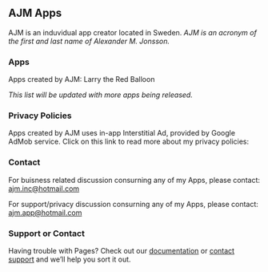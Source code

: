 ## AJM Apps

AJM is an induvidual app creator located in Sweden.
*AJM is an acronym of the first and last name of Alexander M. Jonsson.*


### Apps
Apps created by AJM:
Larry the Red Balloon


*This list will be updated with more apps being released.*

### Privacy Policies
Apps created by AJM uses in-app Interstitial Ad, provided by Google AdMob service.
Click on this link to read more about my privacy policies:


### Contact

For buisness related discussion consurning any of my Apps, please contact: ajm.inc@hotmail.com

For support/privacy discussion consurning any of my Apps, please contact: ajm.app@hotmail.com









### Support or Contact

Having trouble with Pages? Check out our [documentation](https://help.github.com/categories/github-pages-basics/) or [contact support](https://github.com/contact) and we’ll help you sort it out.
